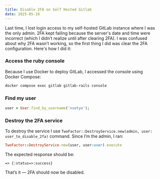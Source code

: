 ```yaml
---
title: Disable 2FA on Self Hosted Gitlab
date: 2025-05-10
---
```


Last time, I lost login access to my self-hosted GitLab instance where I was the
only admin. 2FA kept failing because the server's date and time were incorrect
(which I didn’t realize until after clearing 2FA). I was confused about why 2FA
wasn’t working, so the first thing I did was clear the 2FA configuration. Here's
how I did it:

### Access the ruby console

Because I use Docker to deploy GitLab, I accessed the console using Docker
Compose:

```bash
docker compose exec gitlab gitlab-rails console
```

### Find my user

```ruby
user = User.find_by_username('nsetyo');
```

### Destroy the 2FA service

To destroy the service I use
`TwoFactor::DestroyService.new(admin, user: user_to_disable_2fa)` command. Since
I’m the admin, I ran:

```ruby
TwoFactor::DestroyService.new(user, user:user).execute
```

The expected response should be:

```
=> {:status=>:success}
```

That’s it — 2FA should now be disabled.
